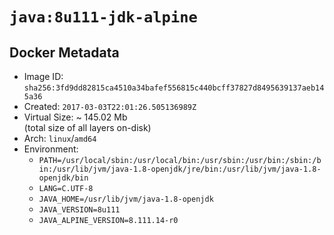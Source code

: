 # `java:8u111-jdk-alpine`

## Docker Metadata

- Image ID: `sha256:3fd9dd82815ca4510a34bafef556815c440bcff37827d8495639137aeb145a36`
- Created: `2017-03-03T22:01:26.505136989Z`
- Virtual Size: ~ 145.02 Mb  
  (total size of all layers on-disk)
- Arch: `linux`/`amd64`
- Environment:
  - `PATH=/usr/local/sbin:/usr/local/bin:/usr/sbin:/usr/bin:/sbin:/bin:/usr/lib/jvm/java-1.8-openjdk/jre/bin:/usr/lib/jvm/java-1.8-openjdk/bin`
  - `LANG=C.UTF-8`
  - `JAVA_HOME=/usr/lib/jvm/java-1.8-openjdk`
  - `JAVA_VERSION=8u111`
  - `JAVA_ALPINE_VERSION=8.111.14-r0`
